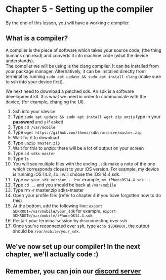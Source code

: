 # Chapter 5 - Setting up the compiler
By the end of this lesson, you will have a working c compiler.

## What is a compiler?
A compiler is the piece of software which takes your source code, (the thing humans can read) and converts it into machine code (what the device understands). <br>
The compiler we will be using is the clang compiler. It can be installed from your package manager. Alternatively, it can be installed directly from terminal by running `sudo apt update && sudo apt install clang` (make sure to ssh into your device first).

We next need to download a patched sdk. An sdk is a software development kit. It is what we need in order to communicate with the device, (for example, changing the UI).
1. Ssh into your idevice
2. Type `sudo apt update && sudo apt install wget zip unzip` type in your **password** and `y` if asked
3. Type `cd /var/mobile`
4. Type `wget https://github.com/theos/sdks/archive/master.zip`
5. Wait for it to download
6. Type `unzip master.zip`
7. Wait for this to unzip: there will be a lot of output on your screen
8. Type `cd sdks-master`
9. Type `ls` 
10. You will see multiple files with the ending `.sdk` make a note of the one which corresponds closest to your iOS version. For example, my device is running iOS 14.2, so I will choose the iOS 14.4 sdk.
11. Type `mv your_sdk_version ..` For example, `mv iPhoneOS14.4.sdk ..`
12. Type `cd ..` and you should be back at `/var/mobile`
13. Type rm -r master.zip sdks-master
14. Open your profile file: (refer to chapter 4 if you have forgotten how to do this)
15. At the bottom, add the following line: `export SDKROOT=/var/mobile/your_sdk` for example, `export SDKROOT=/var/mobile/iPhoneOS14.4.sdk` 
16. Restart your terminal session by disconnecting over ssh
17. Once you've reconnected over ssh, type `echo $SDKROOT`, the output should be `/var/mobile/your_sdk`.

## We've now set up our compiler! In the next chapter, we'll actually code :)
## Remember, you can join our [discord server](https://discord.gg/nX7c4VZnBu)